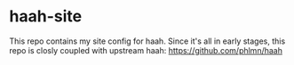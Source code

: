# haah-site

This repo contains my site config for haah.
Since it's all in early stages, this repo is closly coupled with upstream haah: https://github.com/phlmn/haah
